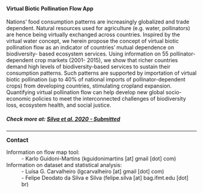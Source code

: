 #### Virtual Biotic Pollination Flow App

Nations’ food consumption patterns are increasingly globalized and trade dependent.
Natural resources used for agriculture (e.g. water, pollinators) are hence being virtually
exchanged across countries. Inspired by the virtual water concept, we herein propose the concept
of virtual biotic pollination flow as an indicator of countries’ mutual dependence on biodiversity-
based ecosystem services. Using information on 55 pollinator-dependent crop markets (2001-
2015), we show that richer countries demand high levels of biodiversity-based services to sustain
their consumption patterns. Such patterns are supported by importation of virtual biotic
pollination (up to 40% of national imports of pollinator-dependent crops) from developing
countries, stimulating cropland expansion. Quantifying virtual pollination flow can help develop
new global socio-economic policies to meet the interconnected challenges of biodiversity loss,
ecosystem health, and social justice.

##### Check more at: [Silva et al. 2020 - Submitted](link)

---

<div style="text-align: left;">

<span style="font-weight: bold; font-size: 15px;">Contact</span> <br>

 <dl>
  <dt>Information on flow map tool:</dt>
    <dd>- Karlo Guidoni-Martins (kguidonimartins [at] gmail [dot] com)</dd>
  <dt>Information on dataset and statistical analysis:</dt>
    <dd>- Luísa G. Carvalheiro (lgcarvalheiro [at] gmail [dot] com)</dd>
    <dd>- Felipe Deodato da Silva e Silva (felipe.silva [at] bag.ifmt.edu [dot] br)</dd>
</dl>

</div>
